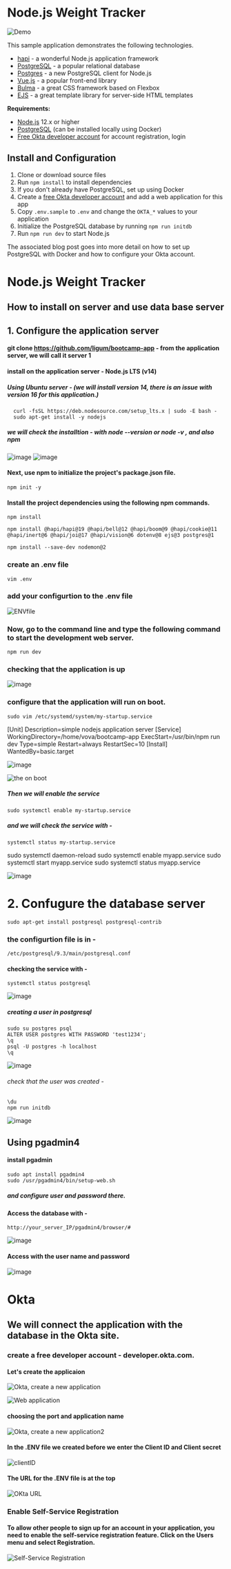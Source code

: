# Node.js Weight Tracker

![Demo](docs/build-weight-tracker-app-demo.gif)

This sample application demonstrates the following technologies.

* [hapi](https://hapi.dev) - a wonderful Node.js application framework
* [PostgreSQL](https://www.postgresql.org/) - a popular relational database
* [Postgres](https://github.com/porsager/postgres) - a new PostgreSQL client for Node.js
* [Vue.js](https://vuejs.org/) - a popular front-end library
* [Bulma](https://bulma.io/) - a great CSS framework based on Flexbox
* [EJS](https://ejs.co/) - a great template library for server-side HTML templates

**Requirements:**

* [Node.js](https://nodejs.org/) 12.x or higher
* [PostgreSQL](https://www.postgresql.org/) (can be installed locally using Docker)
* [Free Okta developer account](https://developer.okta.com/) for account registration, login

## Install and Configuration

1. Clone or download source files
1. Run `npm install` to install dependencies
1. If you don't already have PostgreSQL, set up using Docker
1. Create a [free Okta developer account](https://developer.okta.com/) and add a web application for this app
1. Copy `.env.sample` to `.env` and change the `OKTA_*` values to your application
1. Initialize the PostgreSQL database by running `npm run initdb`
1. Run `npm run dev` to start Node.js

The associated blog post goes into more detail on how to set up PostgreSQL with Docker and how to configure your Okta account.

# Node.js Weight Tracker 
## How to install on server and use data base server

## 1. Configure the application server

#### git clone  https://github.com/ligum/bootcamp-app  - from the application server, we will call it server 1

#### install on the application server - Node.js LTS (v14)
##### Using Ubuntu server - (we will install version 14, there is an issue with version 16 for this application.)
      curl -fsSL https://deb.nodesource.com/setup_lts.x | sudo -E bash -
      sudo apt-get install -y nodejs

##### we will check the installtion - with node --version or node -v , and also npm
  ![image](https://user-images.githubusercontent.com/41032041/135638342-132e82d9-bfcb-4e58-b982-31a26cdfefcc.png)
![image](https://user-images.githubusercontent.com/41032041/135638581-5594d71f-f026-46c3-9755-bc4851546ac2.png)


#### Next, use npm to initialize the project's package.json file.

    npm init -y

#### Install the project dependencies using the following npm commands.

    npm install
    
    npm install @hapi/hapi@19 @hapi/bell@12 @hapi/boom@9 @hapi/cookie@11 @hapi/inert@6 @hapi/joi@17 @hapi/vision@6 dotenv@8 ejs@3 postgres@1

    npm install --save-dev nodemon@2
    
 
 
### create an .env file
    vim .env
### add your configurtion to the .env file
![ENVfile](https://user-images.githubusercontent.com/41032041/135644267-06eb0624-443a-4d49-ab94-670efd7d23a1.png)

### Now, go to the command line and type the following command to start the development web server.
    npm run dev

### checking that the application is up
![image](https://user-images.githubusercontent.com/41032041/135644889-f240c2e2-b654-4ed4-902d-065ebf3ec1af.png)



### configure that the application will run on boot.
    sudo vim /etc/systemd/system/my-startup.service
   
[Unit]
Description=simple nodejs application server
[Service]
WorkingDirectory=/home/vova/bootcamp-app
ExecStart=/usr/bin/npm run dev
Type=simple
Restart=always
RestartSec=10
[Install]
WantedBy=basic.target
          
![image](https://user-images.githubusercontent.com/41032041/135660824-9366423e-e830-499f-9348-043a6d7c3d28.png)

![the on boot](https://user-images.githubusercontent.com/41032041/135661644-b19d9e6f-d6c9-4feb-8aab-07dd502ab7d5.png)

##### Then we will enable the service
    sudo systemctl enable my-startup.service

##### and we will check the service with - 
    systemctl status my-startup.service
    
sudo systemctl daemon-reload
sudo systemctl enable myapp.service
sudo systemctl start myapp.service
sudo systemctl status myapp.service

![image](https://user-images.githubusercontent.com/41032041/135662310-1cc70bb8-8037-40b5-8151-abaa230e72e6.png)



# 2. Confugure the database server
    sudo apt-get install postgresql postgresql-contrib
    
### the configurtion file is in -
    /etc/postgresql/9.3/main/postgresql.conf

#### checking the service with - 
    systemctl status postgresql
![image](https://user-images.githubusercontent.com/41032041/135656807-89e671cc-8532-4d17-8bda-7eccc571c3fa.png)

##### creating a user in postgresql
    sudo su postgres psql
    ALTER USER postgres WITH PASSWORD 'test1234';
    \q
    psql -U postgres -h localhost
    \q
![image](https://user-images.githubusercontent.com/41032041/135658760-5faceec9-1771-45e0-9184-b61db4002522.png)

###### check that the user was created -
    \du
    npm run initdb

![image](https://user-images.githubusercontent.com/41032041/135658273-c59d226f-5eff-41af-91c2-2257fb66ec67.png)


## Using pgadmin4
#### install pgadmin
    sudo apt install pgadmin4
    sudo /usr/pgadmin4/bin/setup-web.sh
##### and configure user and password there.

#### Access the database with -
    http://your_server_IP/pgadmin4/browser/#
![image](https://user-images.githubusercontent.com/41032041/135660246-9874d9c1-f288-4502-951a-99874e8b7a15.png)

#### Access with the user name and password
![image](https://user-images.githubusercontent.com/41032041/135660441-2e13fbb6-9f0a-41d6-8334-1f05bdfc1afc.png)






# Okta
## We will connect the application with the database in the Okta site.

### create a free developer account - developer.okta.com.
#### Let's create the applicaion

![Okta, create a new application](https://user-images.githubusercontent.com/41032041/135698047-4ba3ccb6-9f41-4d58-8875-55e5adca68fb.png)


![Web application](https://user-images.githubusercontent.com/41032041/135698431-cc4c6c6c-708f-46bc-9107-bcacec94917d.png)

#### choosing the port and application name
![Okta, create a new application2](https://user-images.githubusercontent.com/41032041/135699479-e52e06b5-4b01-40f4-bcee-17a3756a3cac.png)


#### In the .ENV file we created before we enter the Client ID and Client secret
![clientID](https://user-images.githubusercontent.com/41032041/135699020-e30f6b58-7999-46e0-a671-662352180d78.png)

#### The URL for the .ENV file is at the top 
![OKta URL](https://user-images.githubusercontent.com/41032041/135699121-a23ad5a2-59f8-43f9-94b9-a30908ae497b.png)


### Enable Self-Service Registration
#### To allow other people to sign up for an account in your application, you need to enable the self-service registration feature. Click on the Users menu and select Registration.

![Self-Service Registration](https://user-images.githubusercontent.com/41032041/135699393-015d581e-a949-4a16-9eb1-659d60d5e2ed.png)




  
